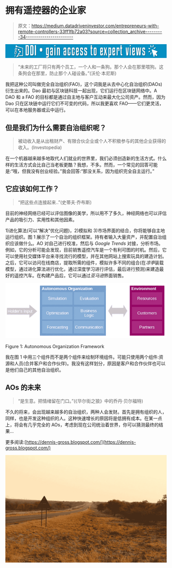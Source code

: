 # 拥有遥控器的企业家

> 原文：<https://medium.datadriveninvestor.com/entrepreneurs-with-remote-controllers-33ff1fb72a03?source=collection_archive---------34----------------------->

[![](img/e65db49f3fad9ff3881ec3863861cd37.png)](http://www.track.datadriveninvestor.com/1B9E)

> “未来的工厂将只有两个员工，一个人和一条狗。那个人会在那里喂狗。这条狗会在那里，防止那个人碰设备。”(沃伦·本尼斯)

我把这种公司叫做完全自治组织(FAO)，这个词我是从去中心化自治组织(DAOs)衍生出来的。Dao 最初与区块链科技一起出现，它们运行在区块链网络中。A DAO 和 a FAO 的目标都是通过自主地与客户互动来最大化公司资产。然而，因为 Dao 只在区块链中运行它们不可变的代码，所以我更喜欢 FAO——它们更灵活，可以在本地服务器或云中运行。

## 但是我们为什么需要自治组织呢？

> 被动收入是从出租财产、有限合伙企业或个人不积极参与的其他企业获得的收入。(Investopedia)

在一个机器越来越多地取代人们就业的世界里，我们必须创造新的生活方式。什么样的生活方式会比自己当老板更酷？我想，不多。然而，一个常见的回答可能是:“哦，但我没有创业经验。”我会回答:“那没关系，因为组织完全自主运行。”

## 它应该如何工作？

> “把这些点连接起来..”(史蒂夫·乔布斯)

目前的神经网络已经可以评估图像的美学，所以用不了多久，神经网络也可以评估产品的吸引力、实用性和其他因素。

1)进化算法(可以“解决”优化问题)，2)模拟和 3)市场界面的结合，你将能够自主地运行组织。图 1 展示了一个自治的组织框架。持有者输入大量资产，并配置自治组织应该做什么。AO 对自己进行校准，然后与 *Google Trends* 对接，分析市场。例如，它的分析可能会发现，目前销售遥控汽车是一个有利可图的时机。然后，它可以使用社交媒体平台来寻找流行的模型，并在其他网站上搜索玩具的建造计划。之后，它可以访问在线商店，提取所需的组件，模拟许多不同的组合(在*凉亭*装载模型，通过进化算法进行优化，通过深度学习进行评估，最后进行预测)来建造最好的遥控汽车。在构建产品后，它可以通过*亚马逊*界面销售。

![](img/19b82ae49f65707834bac735f5e719fc.png)

Figure 1: Autonomous Organization Framework

我在图 1 中用三个组件而不是两个组件来绘制环境组件。可能只使用两个组件:资源和人员(合并客户和合作伙伴)。我没有这样划分，原因是客户和合作伙伴也可以是他们自己的其他自治组织。

## AOs 的未来

> “是生意。把情绪留在门口。”(《华尔街之狼》中的乔丹·贝尔福特)

不久的将来，会出现越来越多的自治组织，两种人会发财。首先是拥有组织的人，同样，也是开发这种组织的人。这种快速增长的原因将是低拥有成本。在某一点上，将会有几乎完全的 AOs，考虑到现在公司统治着世界，你可以猜测最终的结果…

更多阅读:[https://dennis-gross.blogspot.com/](https://dennis-gross.blogspot.com/)

![](img/b298aa2d4278853b352c5d11fbe03d47.png)